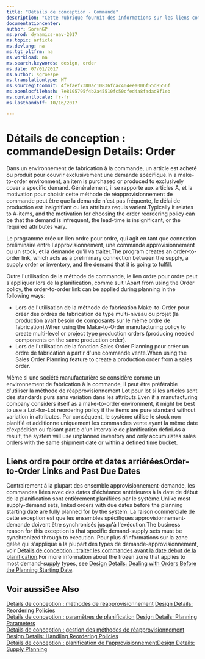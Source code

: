 ```yaml
---
title: "Détails de conception - Commande"
description: "Cette rubrique fournit des informations sur les liens commande-à-commande dans un environnement de fabrication à la commande."
documentationcenter: 
author: SorenGP
ms.prod: dynamics-nav-2017
ms.topic: article
ms.devlang: na
ms.tgt_pltfrm: na
ms.workload: na
ms.search.keywords: design, order
ms.date: 07/01/2017
ms.author: sgroespe
ms.translationtype: HT
ms.sourcegitcommit: 4fefaef7380ac10836fcac404eea006f55d8556f
ms.openlocfilehash: 7e8105795f4b2a45510fc50cfed4a8fadad8f1eb
ms.contentlocale: fr-fr
ms.lasthandoff: 10/16/2017

---
```

# <a name="design-details-order"></a><span data-ttu-id="41f21-103">Détails de conception : commande</span><span class="sxs-lookup"><span data-stu-id="41f21-103">Design Details: Order</span></span>
<span data-ttu-id="41f21-104">Dans un environnement de fabrication à la commande, un article est acheté ou produit pour couvrir exclusivement une demande spécifique.</span><span class="sxs-lookup"><span data-stu-id="41f21-104">In a make-to-order environment, an item is purchased or produced to exclusively cover a specific demand.</span></span> <span data-ttu-id="41f21-105">Généralement, il se rapporte aux articles A, et la motivation pour choisir cette méthode de réapprovisionnement de commande peut être que la demande n'est pas fréquente, le délai de production est insignifiant ou les attributs requis varient.</span><span class="sxs-lookup"><span data-stu-id="41f21-105">Typically it relates to A-items, and the motivation for choosing the order reordering policy can be that the demand is infrequent, the lead-time is insignificant, or the required attributes vary.</span></span>  
  
<span data-ttu-id="41f21-106">Le programme crée un lien ordre pour ordre, qui agit en tant que connexion préliminaire entre l'approvisionnement, une commande approvisionnement ou un stock, et la demande qu'il va traiter.</span><span class="sxs-lookup"><span data-stu-id="41f21-106">The program creates an order-to-order link, which acts as a preliminary connection between the supply, a supply order or inventory, and the demand that it is going to fulfill.</span></span>  
  
<span data-ttu-id="41f21-107">Outre l'utilisation de la méthode de commande, le lien ordre pour ordre peut s'appliquer lors de la planification, comme suit :</span><span class="sxs-lookup"><span data-stu-id="41f21-107">Apart from using the Order policy, the order-to-order link can be applied during planning in the following ways:</span></span>  
  
* <span data-ttu-id="41f21-108">Lors de l'utilisation de la méthode de fabrication Make-to-Order pour créer des ordres de fabrication de type multi-niveau ou projet (la production avait besoin de composants sur le même ordre de fabrication).</span><span class="sxs-lookup"><span data-stu-id="41f21-108">When using the Make-to-Order manufacturing policy to create multi-level or project type production orders (producing needed components on the same production order).</span></span>  
* <span data-ttu-id="41f21-109">Lors de l'utilisation de la fonction Sales Order Planning pour créer un ordre de fabrication à partir d'une commande vente.</span><span class="sxs-lookup"><span data-stu-id="41f21-109">When using the Sales Order Planning feature to create a production order from a sales order.</span></span>  
  
<span data-ttu-id="41f21-110">Même si une société manufacturière se considère comme un environnement de fabrication à la commande, il peut être préférable d'utiliser la méthode de réapprovisionnement Lot pour lot si les articles sont des standards purs sans variation dans les attributs.</span><span class="sxs-lookup"><span data-stu-id="41f21-110">Even if a manufacturing company considers itself as a make-to-order environment, it might be best to use a Lot-for-Lot reordering policy if the items are pure standard without variation in attributes.</span></span> <span data-ttu-id="41f21-111">Par conséquent, le système utilise le stock non planifié et additionne uniquement les commandes vente ayant la même date d'expédition ou faisant partie d'un intervalle de planification défini.</span><span class="sxs-lookup"><span data-stu-id="41f21-111">As a result, the system will use unplanned inventory and only accumulates sales orders with the same shipment date or within a defined time bucket.</span></span>  
  
## <a name="order-to-order-links-and-past-due-dates"></a><span data-ttu-id="41f21-112">Liens ordre pour ordre et dates arriérées</span><span class="sxs-lookup"><span data-stu-id="41f21-112">Order-to-Order Links and Past Due Dates</span></span>  
<span data-ttu-id="41f21-113">Contrairement à la plupart des ensemble approvisionnement-demande, les commandes liées avec des dates d'échéance antérieures à la date de début de la planification sont entièrement planifiées par le système.</span><span class="sxs-lookup"><span data-stu-id="41f21-113">Unlike most supply-demand sets, linked orders with due dates before the planning starting date are fully planned for by the system.</span></span> <span data-ttu-id="41f21-114">La raison commerciale de cette exception est que les ensembles spécifiques approvisionnement-demande doivent être synchronisés jusqu'à l'exécution.</span><span class="sxs-lookup"><span data-stu-id="41f21-114">The business reason for this exception is that specific demand-supply sets must be synchronized through to execution.</span></span> <span data-ttu-id="41f21-115">Pour plus d'informations sur la zone gelée qui s'applique à la plupart des types de demande-approvisionnement, voir [Détails de conception : traiter les commandes avant la date début de la planification](design-details-dealing-with-orders-before-the-planning-starting-date.md).</span><span class="sxs-lookup"><span data-stu-id="41f21-115">For more information about the frozen zone that applies to most demand-supply types, see [Design Details: Dealing with Orders Before the Planning Starting Date](design-details-dealing-with-orders-before-the-planning-starting-date.md).</span></span>  
  
## <a name="see-also"></a><span data-ttu-id="41f21-116">Voir aussi</span><span class="sxs-lookup"><span data-stu-id="41f21-116">See Also</span></span>  
<span data-ttu-id="41f21-117">[Détails de conception : méthodes de réapprovisionnement](design-details-reordering-policies.md) </span><span class="sxs-lookup"><span data-stu-id="41f21-117">[Design Details: Reordering Policies](design-details-reordering-policies.md) </span></span>  
<span data-ttu-id="41f21-118">[Détails de conception : paramètres de planification](design-details-planning-parameters.md) </span><span class="sxs-lookup"><span data-stu-id="41f21-118">[Design Details: Planning Parameters](design-details-planning-parameters.md) </span></span>  
<span data-ttu-id="41f21-119">[Détails de conception : gestion des méthodes de réapprovisionnement](design-details-handling-reordering-policies.md) </span><span class="sxs-lookup"><span data-stu-id="41f21-119">[Design Details: Handling Reordering Policies](design-details-handling-reordering-policies.md) </span></span>  
[<span data-ttu-id="41f21-120">Détails de conception : planification de l'approvisionnement</span><span class="sxs-lookup"><span data-stu-id="41f21-120">Design Details: Supply Planning</span></span>](design-details-supply-planning.md)
